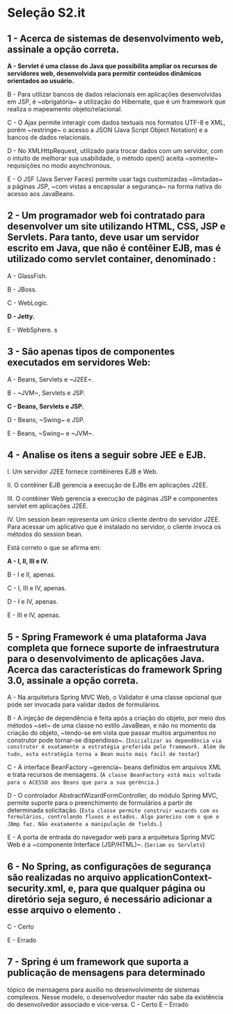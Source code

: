 
# Seleção S2.it

## 1 - Acerca de sistemas de desenvolvimento web, assinale a opção correta.

**A - Servlet é uma classe do Java que possibilita ampliar os recursos de servidores web, desenvolvida para permitir conteúdos dinâmicos orientados ao usuário.**

B - Para utilizar bancos de dados relacionais em aplicações desenvolvidas em JSP, é ~obrigatória~ a utilização do Hibernate, que é um framework que realiza o mapeamento objeto/relacional.

C - O Ajax permite interagir com dados textuais nos formatos UTF-8 e XML, porém ~restringe~ o acesso a JSON (Java Script Object Notation) e a bancos de dados relacionais.

D - No XMLHttpRequest, utilizado para trocar dados com um servidor, com o intuito de melhorar sua usabilidade, o método open() aceita ~somente~ requisições no modo asynchronous.

E - O JSF (Java Server Faces) permite usar tags customizadas ~limitadas~ a páginas JSP, ~com vistas a encapsular a segurança~ na forma nativa do acesso aos JavaBeans.


## 2 - Um programador web foi contratado para desenvolver um site utilizando HTML, CSS, JSP e Servlets. Para tanto, deve usar um servidor escrito em Java, que não é contêiner EJB, mas é utilizado como servlet container, denominado :

A - GlassFish.

B - JBoss. 

C - WebLogic. 

**D - Jetty.**

E - WebSphere. s


## 3 - São apenas tipos de componentes executados em servidores Web:

A - Beans, Servlets e ~J2EE~.

B - ~JVM~, Servlets e JSP.

**C - Beans, Servlets e JSP.**

D - Beans, ~Swing~ e JSP.

E - Beans, ~Swing~ e ~JVM~.

## 4 - Analise os itens a seguir sobre JEE e EJB.

I. Um servidor J2EE fornece contêineres EJB e Web.

II. O contêiner EJB gerencia a execução de EJBs em aplicações J2EE.

III. O contêiner Web gerencia a execução de páginas JSP e componentes servlet em aplicações J2EE.

IV. Um session bean representa um único cliente dentro do servidor J2EE. Para acessar um aplicativo que é instalado no servidor, o cliente invoca os métodos do session bean.

Está correto o que se afirma em:

**A - I, II, III e IV.**

B - I e II, apenas.

C - I, III e IV, apenas.

D - I e IV, apenas.

E - III e IV, apenas.


## 5 - Spring Framework é uma plataforma Java completa que fornece suporte de infraestrutura para o desenvolvimento de aplicações Java. Acerca das características do framework Spring 3.0, assinale a opção correta.

A - Na arquitetura Spring MVC Web, o Validator é uma classe opcional que pode ser invocada para validar dados de formulários.

B - A injeção de dependência é feita após a criação do objeto, por meio dos métodos ~set~ de uma classe no estilo JavaBean, e não no momento da criação do objeto, ~tendo-se em vista que passar muitos argumentos no construtor pode tornar-se dispendioso~. (`Inicializar as dependência via construtor é exatamente a estratégia preferida pelo framework. Além de tudo, esta estratégia torna a Bean muito mais fácil de testar`)

C - A interface BeanFactory ~gerencia~ beans definidos em arquivos XML e trata recursos de mensagens. (`A classe BeanFactory está mais voltada para o ACESSO aos Beans que para a sua gerência.`)

D - O controlador AbstractWizardFormController, do módulo Spring MVC, permite suporte para o preenchimento de formulários a partir de determinada solicitação. (`Esta classe permite construir wuzards com os formulários, controlando fluxos e estados. Algo pareciso com o que o JBmp faz. Não exatamente a manipulação de fields.`)

E - A porta de entrada do navegador web para a arquitetura Spring MVC Web é a ~componente Interface (JSP/HTML)~. (`Seriam os Servlets`)


## 6 - No Spring, as configurações de segurança são realizadas no arquivo applicationContext-security.xml, e, para que qualquer página ou diretório seja seguro, é necessário adicionar a esse arquivo o elemento <intercept-url>. 

C - Certo

E - Errado



## 7    - Spring é um framework que suporta a publicação de mensagens para determinado
tópico de mensagens para auxílio no desenvolvimento de sistemas complexos. Nesse
modelo, o desenvolvedor master não sabe da existência do desenvolvedor associado e
vice-versa.
C - Certo
E – Errado